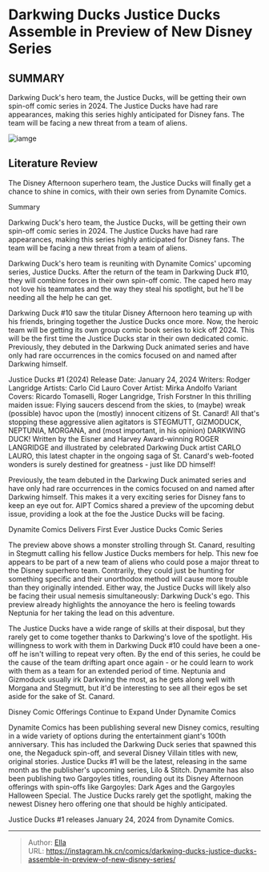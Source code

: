 # Darkwing Ducks  Justice Ducks Assemble in Preview of New Disney Series


## SUMMARY 



  Darkwing Duck&#39;s hero team, the Justice Ducks, will be getting their own spin-off comic series in 2024.   The Justice Ducks have had rare appearances, making this series highly anticipated for Disney fans.   The team will be facing a new threat from a team of aliens.  

![iamge](https://static1.srcdn.com/wordpress/wp-content/uploads/2023/12/darkwing-duck-justice-ducks.jpg)

## Literature Review

The Disney Afternoon superhero team, the Justice Ducks will finally get a chance to shine in comics, with their own series from Dynamite Comics. 





Summary

  Darkwing Duck&#39;s hero team, the Justice Ducks, will be getting their own spin-off comic series in 2024.   The Justice Ducks have had rare appearances, making this series highly anticipated for Disney fans.   The team will be facing a new threat from a team of aliens.  







Darkwing Duck&#39;s hero team is reuniting with Dynamite Comics&#39; upcoming series, Justice Ducks. After the return of the team in Darkwing Duck #10, they will combine forces in their own spin-off comic. The caped hero may not love his teammates and the way they steal his spotlight, but he&#39;ll be needing all the help he can get.

Darkwing Duck #10 saw the titular Disney Afternoon hero teaming up with his friends, bringing together the Justice Ducks once more. Now, the heroic team will be getting its own group comic book series to kick off 2024. This will be the first time the Justice Ducks star in their own dedicated comic. Previously, they debuted in the Darkwing Duck animated series and have only had rare occurrences in the comics focused on and named after Darkwing himself.

 Justice Ducks #1 (2024)                 Release Date:  January 24, 2024    Writers:  Rodger Langridge    Artists:  Carlo Cid Lauro    Cover Artist:  Mirka Andolfo    Variant Covers:  Ricardo Tomaselli, Roger Langridge, Trish Forstner   In this thrilling maiden issue: Flying saucers descend from the skies, to (maybe) wreak (possible) havoc upon the (mostly) innocent citizens of St. Canard! All that&#39;s stopping these aggressive alien agitators is STEGMUTT, GIZMODUCK, NEPTUNIA, MORGANA, and (most important, in his opinion) DARKWING DUCK! Written by the Eisner and Harvey Award-winning ROGER LANGRIDGE and illustrated by celebrated Darkwing Duck artist CARLO LAURO, this latest chapter in the ongoing saga of St. Canard&#39;s web-footed wonders is surely destined for greatness - just like DD himself!   






Previously, the team debuted in the Darkwing Duck animated series and have only had rare occurrences in the comics focused on and named after Darkwing himself. This makes it a very exciting series for Disney fans to keep an eye out for. AIPT Comics shared a preview of the upcoming debut issue, providing a look at the foe the Justice Ducks will be facing.


 Dynamite Comics Delivers First Ever Justice Ducks Comic Series 
         

The preview above shows a monster strolling through St. Canard, resulting in Stegmutt calling his fellow Justice Ducks members for help. This new foe appears to be part of a new team of aliens who could pose a major threat to the Disney superhero team. Contrarily, they could just be hunting for something specific and their unorthodox method will cause more trouble than they originally intended. Either way, the Justice Ducks will likely also be facing their usual nemesis simultaneously: Darkwing Duck&#39;s ego. This preview already highlights the annoyance the hero is feeling towards Neptunia for her taking the lead on this adventure.




The Justice Ducks have a wide range of skills at their disposal, but they rarely get to come together thanks to Darkwing&#39;s love of the spotlight. His willingness to work with them in Darkwing Duck #10 could have been a one-off he isn&#39;t willing to repeat very often. By the end of this series, he could be the cause of the team drifting apart once again - or he could learn to work with them as a team for an extended period of time. Neptunia and Gizmoduck usually irk Darkwing the most, as he gets along well with Morgana and Stegmutt, but it&#39;d be interesting to see all their egos be set aside for the sake of St. Canard.



 Disney Comic Offerings Continue to Expand Under Dynamite Comics 
          

Dynamite Comics has been publishing several new Disney comics, resulting in a wide variety of options during the entertainment giant&#39;s 100th anniversary. This has included the Darkwing Duck series that spawned this one, the Negaduck spin-off, and several Disney Villain titles with new, original stories. Justice Ducks #1 will be the latest, releasing in the same month as the publisher&#39;s upcoming series, Lilo &amp; Stitch. Dynamite has also been publishing two Gargoyles titles, rounding out its Disney Afternoon offerings with spin-offs like Gargoyles: Dark Ages and the Gargoyles Halloween Special. The Justice Ducks rarely get the spotlight, making the newest Disney hero offering one that should be highly anticipated.




Justice Ducks #1 releases January 24, 2024 from Dynamite Comics.



---

> Author: [Ella](https://instagram.hk.cn/)  
> URL: https://instagram.hk.cn/comics/darkwing-ducks-justice-ducks-assemble-in-preview-of-new-disney-series/  

